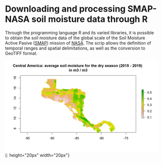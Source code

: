 # Downloading and processing SMAP-NASA soil moisture data through R
Through the programming language R and its varied libraries, it is possible to obtain the soil moisture data of the global scale of the Soil Moisture Active Pasive ([SMAP](https://smap.jpl.nasa.gov/)) mission of [NASA](https://www.nasa.gov/). The scrip allows the definition of temporal ranges and spatial delimitations, as well as the conversion to GeoTIFF format.

![sm](https://github.com/jordan10793/Downloading_and_processing_SMAP_NASA/raw/master/sm_example.png){: height="20px" width="20px"}
